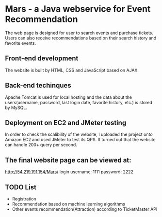 # Mars - a Java webservice for Event Recommendation
The web page is designed for user to search events and purchase tickets. Users can also receive recommendations based on their search history and favorite events.

## Front-end development
The website is built by HTML, CSS and JavaScript based on AJAX.

## Back-end techinques
Apache Tomcat is used for local hosting and the data about the users(username, password, last login date, favorite history, etc.) is stored by MySQL.

## Deployment on EC2 and JMeter testing
In order to check the scalibility of the website, I uploaded the project onto Amazon EC2 and used JMeter to test its QPS. It turned out that the website can handle 200+ query per second.

## The final website page can be viewed at:
http://54.219.191.154/Mars/
login username: 1111
password: 2222

## TODO List
- Registration
- Recommendation based on machine learning algorithms
- Other events recommendation(Attraction) according to TicketMaster API
